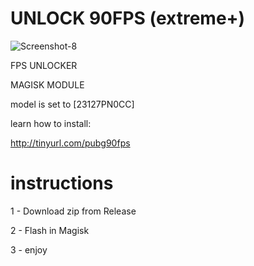 # UNLOCK 90FPS (extreme+)
![Screenshot-8](https://github.com/catsmoker/PUBG-90FPS/assets/119059457/0352f3c7-1da3-44ea-8afc-7a76c1438895)

FPS UNLOCKER 

MAGISK MODULE

model is set to [23127PN0CC]

learn how to install:

http://tinyurl.com/pubg90fps

# instructions

1 - Download zip from Release

2 - Flash in Magisk

3 - enjoy
